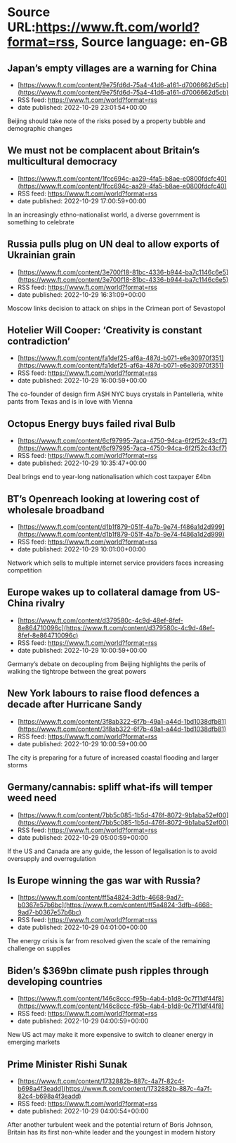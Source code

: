 # Source URL:https://www.ft.com/world?format=rss, Source language: en-GB

## Japan’s empty villages are a warning for China
 - [https://www.ft.com/content/9e75fd6d-75a4-41d6-a161-d7006662d5cb](https://www.ft.com/content/9e75fd6d-75a4-41d6-a161-d7006662d5cb)
 - RSS feed: https://www.ft.com/world?format=rss
 - date published: 2022-10-29 23:01:54+00:00

Beijing should take note of the risks posed by a property bubble and demographic changes

## We must not be complacent about Britain’s multicultural democracy
 - [https://www.ft.com/content/1fcc694c-aa29-4fa5-b8ae-e0800fdcfc40](https://www.ft.com/content/1fcc694c-aa29-4fa5-b8ae-e0800fdcfc40)
 - RSS feed: https://www.ft.com/world?format=rss
 - date published: 2022-10-29 17:00:59+00:00

In an increasingly ethno-nationalist world, a diverse government is something to celebrate

## Russia pulls plug on UN deal to allow exports of Ukrainian grain
 - [https://www.ft.com/content/3e700f18-81bc-4336-b944-ba7c1146c6e5](https://www.ft.com/content/3e700f18-81bc-4336-b944-ba7c1146c6e5)
 - RSS feed: https://www.ft.com/world?format=rss
 - date published: 2022-10-29 16:31:09+00:00

Moscow links decision to attack on ships in the Crimean port of Sevastopol

## Hotelier Will Cooper: ‘Creativity is constant contradiction’
 - [https://www.ft.com/content/fa1def25-af6a-487d-b071-e6e30970f351](https://www.ft.com/content/fa1def25-af6a-487d-b071-e6e30970f351)
 - RSS feed: https://www.ft.com/world?format=rss
 - date published: 2022-10-29 16:00:59+00:00

The co-founder of design firm ASH NYC buys crystals in Pantelleria, white pants from Texas and is in love with Vienna

## Octopus Energy buys failed rival Bulb
 - [https://www.ft.com/content/6cf97995-7aca-4750-94ca-6f2f52c43cf7](https://www.ft.com/content/6cf97995-7aca-4750-94ca-6f2f52c43cf7)
 - RSS feed: https://www.ft.com/world?format=rss
 - date published: 2022-10-29 10:35:47+00:00

Deal brings end to year-long nationalisation which cost taxpayer £4bn

## BT’s Openreach looking at lowering cost of wholesale broadband
 - [https://www.ft.com/content/d1b1f879-051f-4a7b-9e74-f486a1d2d999](https://www.ft.com/content/d1b1f879-051f-4a7b-9e74-f486a1d2d999)
 - RSS feed: https://www.ft.com/world?format=rss
 - date published: 2022-10-29 10:01:00+00:00

Network which sells to multiple internet service providers faces increasing competition

## Europe wakes up to collateral damage from US-China rivalry
 - [https://www.ft.com/content/d379580c-4c9d-48ef-8fef-8e864710096c](https://www.ft.com/content/d379580c-4c9d-48ef-8fef-8e864710096c)
 - RSS feed: https://www.ft.com/world?format=rss
 - date published: 2022-10-29 10:00:59+00:00

Germany’s debate on decoupling from Beijing highlights the perils of walking the tightrope between the great powers

## New York labours to raise flood defences a decade after Hurricane Sandy
 - [https://www.ft.com/content/3f8ab322-6f7b-49a1-a44d-1bd1038dfb81](https://www.ft.com/content/3f8ab322-6f7b-49a1-a44d-1bd1038dfb81)
 - RSS feed: https://www.ft.com/world?format=rss
 - date published: 2022-10-29 10:00:59+00:00

The city is preparing for a future of increased coastal flooding and larger storms

## Germany/cannabis: spliff what-ifs will temper weed need
 - [https://www.ft.com/content/7bb5c085-1b5d-476f-8072-9b1aba52ef00](https://www.ft.com/content/7bb5c085-1b5d-476f-8072-9b1aba52ef00)
 - RSS feed: https://www.ft.com/world?format=rss
 - date published: 2022-10-29 05:00:59+00:00

If the US and Canada are any guide, the lesson of legalisation is to avoid oversupply and overregulation

## Is Europe winning the gas war with Russia?
 - [https://www.ft.com/content/ff5a4824-3dfb-4668-9ad7-b0367e57b6bc](https://www.ft.com/content/ff5a4824-3dfb-4668-9ad7-b0367e57b6bc)
 - RSS feed: https://www.ft.com/world?format=rss
 - date published: 2022-10-29 04:01:00+00:00

The energy crisis is far from resolved given the scale of the remaining challenge on supplies

## Biden’s $369bn climate push ripples through developing countries
 - [https://www.ft.com/content/146c8ccc-f95b-4ab4-b1d8-0c7f11df44f8](https://www.ft.com/content/146c8ccc-f95b-4ab4-b1d8-0c7f11df44f8)
 - RSS feed: https://www.ft.com/world?format=rss
 - date published: 2022-10-29 04:00:59+00:00

New US act may make it more expensive to switch to cleaner energy in emerging markets

## Prime Minister Rishi Sunak
 - [https://www.ft.com/content/1732882b-887c-4a7f-82c4-b698a4f3eadd](https://www.ft.com/content/1732882b-887c-4a7f-82c4-b698a4f3eadd)
 - RSS feed: https://www.ft.com/world?format=rss
 - date published: 2022-10-29 04:00:54+00:00

After another turbulent week and the potential return of Boris Johnson, Britain has its first non-white leader and the youngest in modern history
